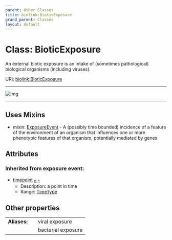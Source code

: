```yaml
---
parent: Other Classes
title: biolink:BioticExposure
grand_parent: Classes
layout: default
---
```


# Class: BioticExposure


An external biotic exposure is an intake of (sometimes pathological) biological organisms (including viruses).

URI: [biolink:BioticExposure](https://w3id.org/biolink/vocab/BioticExposure)


---

![img](https://yuml.me/diagram/nofunky;dir:TB/class/[ExposureEvent],[BioticExposure%7Ctimepoint:time_type%20%3F]uses%20-.-%3E[ExposureEvent])

---


## Uses Mixins

 *  mixin: [ExposureEvent](ExposureEvent.md) - A (possibly time bounded) incidence of a feature of the environment of an organism that influences one or more phenotypic features of that organism, potentially mediated by genes

## Attributes


### Inherited from exposure event:

 * [timepoint](timepoint.md)  <sub>0..1</sub>
     * Description: a point in time
     * Range: [TimeType](types/TimeType.md)

## Other properties

|  |  |  |
| --- | --- | --- |
| **Aliases:** | | viral exposure |
|  | | bacterial exposure |

